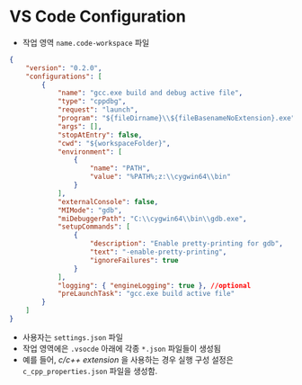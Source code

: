 # VS Code Configuration

- 작업 영역 `name.code-workspace` 파일

```json
{
    "version": "0.2.0",
    "configurations": [
        {
            "name": "gcc.exe build and debug active file",
            "type": "cppdbg",
            "request": "launch",
            "program": "${fileDirname}\\${fileBasenameNoExtension}.exe",
            "args": [],
            "stopAtEntry": false,
            "cwd": "${workspaceFolder}",
            "environment": [
                {
                    "name": "PATH",
                    "value": "%PATH%;z:\\cygwin64\\bin"
                }
            ],
            "externalConsole": false,
            "MIMode": "gdb",
            "miDebuggerPath": "C:\\cygwin64\\bin\\gdb.exe",
            "setupCommands": [
                {
                    "description": "Enable pretty-printing for gdb",
                    "text": "-enable-pretty-printing",
                    "ignoreFailures": true
                }
            ],
            "logging": { "engineLogging": true }, //optional
            "preLaunchTask": "gcc.exe build active file"
        }
    ]
}
```

- 사용자는 `settings.json` 파일
- 작업 영역에은 `.vsocde` 아래에 각종 `*.json` 파일들이 생성됨
- 예를 들어, *c/c++ extension* 을 사용하는 경우 실행 구성 설정은 `c_cpp_properties.json` 파일을 생성함.
